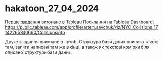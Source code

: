 # hakatoon_27_04_2024

Перше завдання виконане в Tableau
Посилання на Tableau Dashboard: https://public.tableau.com/app/profile/artem.savchuk/viz/NYC_Collisions_17142265340660/Collisionsinfo

Друге завдання виконане в .ipynb. Структура бази даних описана також там, запити написані там же в кінці, а також як текстові комірки біля описаної структури бази даних.


